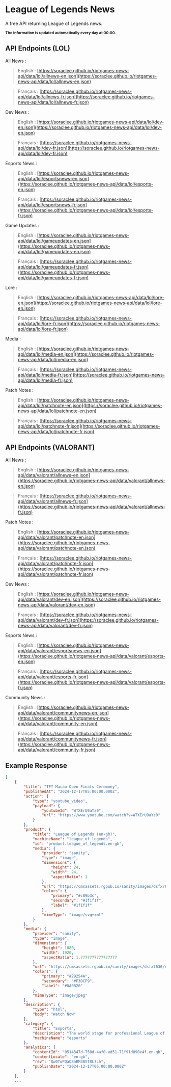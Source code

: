 # League of Legends News

A free API returning League of Legends news.

<sub>**The information is updated automatically every day at 00:00.**</sub>

## API Endpoints (LOL)

All News :

> English : [https://soraclee.github.io/riotgames-news-api/data/lol/allnews-en.json](https://soraclee.github.io/riotgames-news-api/data/lol/allnews-en.json)

> Français : [https://soraclee.github.io/riotgames-news-api/data/lol/allnews-fr.json](https://soraclee.github.io/riotgames-news-api/data/lol/allnews-fr.json)

Dev News :

> English : [https://soraclee.github.io/riotgames-news-api/data/lol/dev-en.json](https://soraclee.github.io/riotgames-news-api/data/lol/dev-en.json)

> Français : [https://soraclee.github.io/riotgames-news-api/data/lol/dev-fr.json](https://soraclee.github.io/riotgames-news-api/data/lol/dev-fr.json)

Esports News :

> English : [https://soraclee.github.io/riotgames-news-api/data/lol/esportsnews-en.json](https://soraclee.github.io/riotgames-news-api/data/lol/esports-en.json)

> Français : [https://soraclee.github.io/riotgames-news-api/data/lol/esportsnews-fr.json](https://soraclee.github.io/riotgames-news-api/data/lol/esports-fr.json)

Game Updates :

> English : [https://soraclee.github.io/riotgames-news-api/data/lol/gameupdates-en.json](https://soraclee.github.io/riotgames-news-api/data/lol/gameupdates-en.json)

> Français : [https://soraclee.github.io/riotgames-news-api/data/lol/gameupdates-fr.json](https://soraclee.github.io/riotgames-news-api/data/lol/gameupdates-fr.json)

Lore :

> English : [https://soraclee.github.io/riotgames-news-api/data/lol/lore-en.json](https://soraclee.github.io/riotgames-news-api/data/lol/lore-en.json)

> Français : [https://soraclee.github.io/riotgames-news-api/data/lol/lore-fr.json](https://soraclee.github.io/riotgames-news-api/data/lol/lore-fr.json)

Media :

> English : [https://soraclee.github.io/riotgames-news-api/data/lol/media-en.json](https://soraclee.github.io/riotgames-news-api/data/lol/media-en.json)

> Français : [https://soraclee.github.io/riotgames-news-api/data/lol/media-fr.json](https://soraclee.github.io/riotgames-news-api/data/lol/media-fr.json)

Patch Notes :

> English : [https://soraclee.github.io/riotgames-news-api/data/lol/patchnote-en.json](https://soraclee.github.io/riotgames-news-api/data/lol/patchnote-en.json)

> Français : [https://soraclee.github.io/riotgames-news-api/data/lol/patchnote-fr.json](https://soraclee.github.io/riotgames-news-api/data/lol/patchnote-fr.json)

## API Endpoints (VALORANT)

All News :

> English : [https://soraclee.github.io/riotgames-news-api/data/valorant/allnews-en.json](https://soraclee.github.io/riotgames-news-api/data/valorant/allnews-en.json)

> Français : [https://soraclee.github.io/riotgames-news-api/data/valorant/allnews-fr.json](https://soraclee.github.io/riotgames-news-api/data/valorant/allnews-fr.json)

Patch Notes :

> English : [https://soraclee.github.io/riotgames-news-api/data/valorant/patchnote-en.json](https://soraclee.github.io/riotgames-news-api/data/valorant/patchnote-en.json)

> Français : [https://soraclee.github.io/riotgames-news-api/data/valorant/patchnote-fr.json](https://soraclee.github.io/riotgames-news-api/data/valorant/patchnote-fr.json)

Dev News :

> English : [https://soraclee.github.io/riotgames-news-api/data/valorant/dev-en.json](https://soraclee.github.io/riotgames-news-api/data/valorant/dev-en.json)

> Français : [https://soraclee.github.io/riotgames-news-api/data/valorant/dev-fr.json](https://soraclee.github.io/riotgames-news-api/data/valorant/dev-fr.json)

Esports News :

> English : [https://soraclee.github.io/riotgames-news-api/data/valorant/esportsnews-en.json](https://soraclee.github.io/riotgames-news-api/data/valorant/esports-en.json)

> Français : [https://soraclee.github.io/riotgames-news-api/data/valorant/esports-fr.json](https://soraclee.github.io/riotgames-news-api/data/valorant/esports-fr.json)

Community News :

> English : [https://soraclee.github.io/riotgames-news-api/data/valorant/communitynews-en.json](https://soraclee.github.io/riotgames-news-api/data/valorant/community-en.json)

> Français : [https://soraclee.github.io/riotgames-news-api/data/valorant/communitynews-fr.json](https://soraclee.github.io/riotgames-news-api/data/valorant/community-fr.json)

## Example Response

```json
[
    {
        "title": "TFT Macao Open Finals Ceremony",
        "publishedAt": "2024-12-17T05:00:00.000Z",
        "action": {
            "type": "youtube_video",
            "payload": {
                "youtubeId": "WTXErU9aYz0",
                "url": "https://www.youtube.com/watch?v=WTXErU9aYz0"
            }
        },
        "product": {
            "title": "League of Legends (en-gb)",
            "machineName": "league_of_legends",
            "id": "product.league_of_legends.en-gb",
            "media": {
                "provider": "sanity",
                "type": "image",
                "dimensions": {
                    "height": 24,
                    "width": 24,
                    "aspectRatio": 1
                },
                "url": "https://cmsassets.rgpub.io/sanity/images/dsfx7636/content_organization_live/b9cd574bddb9469fdf95f753ddf0c6b13501a247-24x24.svg",
                "colors": {
                    "primary": "#c89b3c",
                    "secondary": "#1f1f1f",
                    "label": "#1f1f1f"
                },
                "mimeType": "image/svg+xml"
            }
        },
        "media": {
            "provider": "sanity",
            "type": "image",
            "dimensions": {
                "height": 1080,
                "width": 1920,
                "aspectRatio": 1.7777777777777777
            },
            "url": "https://cmsassets.rgpub.io/sanity/images/dsfx7636/news/0b0ec597be654aa0f2f02a5af6b028cf0ea867f5-1920x1080.jpg",
            "colors": {
                "primary": "#29254A",
                "secondary": "#F3DCF9",
                "label": "#0A0820"
            },
            "mimeType": "image/jpeg"
        },
        "description": {
            "type": "html",
            "body": "Watch Now"
        },
        "category": {
            "title": "Esports",
            "description": "The world stage for professional League of Legends.",
            "machineName": "esports"
        },
        "analytics": {
            "contentId": "0514347d-750d-4af0-ad51-71f91d890e4f.en-gb",
            "contentLocale": "en-gb",
            "rev": "Qw0TwPQaQ8aBM3BST8L7Lh",
            "publishDate": "2024-12-17T05:00:00.000Z"
        }
    },
    ...
```